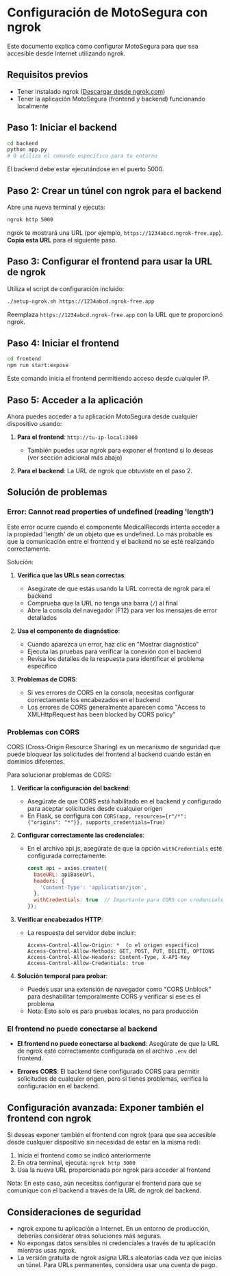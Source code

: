 # Configuración de MotoSegura con ngrok

Este documento explica cómo configurar MotoSegura para que sea accesible desde Internet utilizando ngrok.

## Requisitos previos

- Tener instalado ngrok ([Descargar desde ngrok.com](https://ngrok.com/download))
- Tener la aplicación MotoSegura (frontend y backend) funcionando localmente

## Paso 1: Iniciar el backend

```bash
cd backend
python app.py
# O utiliza el comando específico para tu entorno
```

El backend debe estar ejecutándose en el puerto 5000.

## Paso 2: Crear un túnel con ngrok para el backend

Abre una nueva terminal y ejecuta:

```bash
ngrok http 5000
```

ngrok te mostrará una URL (por ejemplo, `https://1234abcd.ngrok-free.app`). **Copia esta URL** para el siguiente paso.

## Paso 3: Configurar el frontend para usar la URL de ngrok

Utiliza el script de configuración incluido:

```bash
./setup-ngrok.sh https://1234abcd.ngrok-free.app
```

Reemplaza `https://1234abcd.ngrok-free.app` con la URL que te proporcionó ngrok.

## Paso 4: Iniciar el frontend

```bash
cd frontend
npm run start:expose
```

Este comando inicia el frontend permitiendo acceso desde cualquier IP.

## Paso 5: Acceder a la aplicación

Ahora puedes acceder a tu aplicación MotoSegura desde cualquier dispositivo usando:

1. **Para el frontend**: `http://tu-ip-local:3000` 
   - También puedes usar ngrok para exponer el frontend si lo deseas (ver sección adicional más abajo)
   
2. **Para el backend**: La URL de ngrok que obtuviste en el paso 2.

## Solución de problemas

### Error: Cannot read properties of undefined (reading 'length')

Este error ocurre cuando el componente MedicalRecords intenta acceder a la propiedad 'length' de un objeto que es undefined. Lo más probable es que la comunicación entre el frontend y el backend no se esté realizando correctamente.

Solución:

1. **Verifica que las URLs sean correctas**:
   - Asegúrate de que estás usando la URL correcta de ngrok para el backend
   - Comprueba que la URL no tenga una barra (`/`) al final
   - Abre la consola del navegador (F12) para ver los mensajes de error detallados

2. **Usa el componente de diagnóstico**:
   - Cuando aparezca un error, haz clic en "Mostrar diagnóstico"
   - Ejecuta las pruebas para verificar la conexión con el backend
   - Revisa los detalles de la respuesta para identificar el problema específico

3. **Problemas de CORS**:
   - Si ves errores de CORS en la consola, necesitas configurar correctamente los encabezados en el backend
   - Los errores de CORS generalmente aparecen como "Access to XMLHttpRequest has been blocked by CORS policy"

### Problemas con CORS

CORS (Cross-Origin Resource Sharing) es un mecanismo de seguridad que puede bloquear las solicitudes del frontend al backend cuando están en dominios diferentes.

Para solucionar problemas de CORS:

1. **Verificar la configuración del backend**:
   - Asegúrate de que CORS está habilitado en el backend y configurado para aceptar solicitudes desde cualquier origen
   - En Flask, se configura con `CORS(app, resources={r"/*": {"origins": "*"}}, supports_credentials=True)`

2. **Configurar correctamente las credenciales**:
   - En el archivo api.js, asegúrate de que la opción `withCredentials` esté configurada correctamente:
     ```javascript
     const api = axios.create({
       baseURL: apiBaseUrl,
       headers: {
         'Content-Type': 'application/json',
       },
       withCredentials: true  // Importante para CORS con credenciales
     });
     ```

3. **Verificar encabezados HTTP**:
   - La respuesta del servidor debe incluir:
     ```
     Access-Control-Allow-Origin: *  (o el origen específico)
     Access-Control-Allow-Methods: GET, POST, PUT, DELETE, OPTIONS
     Access-Control-Allow-Headers: Content-Type, X-API-Key
     Access-Control-Allow-Credentials: true
     ```

4. **Solución temporal para probar**:
   - Puedes usar una extensión de navegador como "CORS Unblock" para deshabilitar temporalmente CORS y verificar si ese es el problema
   - Nota: Esto solo es para pruebas locales, no para producción

### El frontend no puede conectarse al backend

- **El frontend no puede conectarse al backend**: Asegúrate de que la URL de ngrok esté correctamente configurada en el archivo `.env` del frontend.
  
- **Errores CORS**: El backend tiene configurado CORS para permitir solicitudes de cualquier origen, pero si tienes problemas, verifica la configuración en el backend.

## Configuración avanzada: Exponer también el frontend con ngrok

Si deseas exponer también el frontend con ngrok (para que sea accesible desde cualquier dispositivo sin necesidad de estar en la misma red):

1. Inicia el frontend como se indicó anteriormente
2. En otra terminal, ejecuta: `ngrok http 3000`
3. Usa la nueva URL proporcionada por ngrok para acceder al frontend

Nota: En este caso, aún necesitas configurar el frontend para que se comunique con el backend a través de la URL de ngrok del backend.

## Consideraciones de seguridad

- ngrok expone tu aplicación a Internet. En un entorno de producción, deberías considerar otras soluciones más seguras.
- No expongas datos sensibles ni credenciales a través de tu aplicación mientras usas ngrok.
- La versión gratuita de ngrok asigna URLs aleatorias cada vez que inicias un túnel. Para URLs permanentes, considera usar una cuenta de pago. 